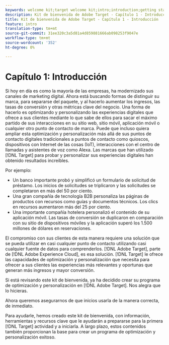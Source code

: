 ```yaml
---
keywords: welcome kit;target welcome kit;intro;introduction;getting started
description: Kit de bienvenida de Adobe Target - Capítulo 1 - Introducción
title: Kit de bienvenida de Adobe Target - Capítulo 1 - Introducción
feature: intro
translation-type: tm+mt
source-git-commit: 31ee320c3a5d81a4d859881666ab098253f9047e
workflow-type: tm+mt
source-wordcount: '352'
ht-degree: 0%

---
```



# Capítulo 1: Introducción

Si hoy en día es como la mayoría de las empresas, ha modernizado sus canales de marketing digital. Ahora está buscando formas de distinguir su marca, para separarse del paquete, y al hacerlo aumentar los ingresos, las tasas de conversión y otras métricas clave del negocio. Una forma de hacerlo es optimizando y personalizando las experiencias digitales que ofrece a sus clientes mediante lo que sabe de ellos para sacar el máximo partido de sus interacciones en su sitio web, sitio móvil, aplicación móvil o cualquier otro punto de contacto de marca. Puede que incluso quiera ampliar esta optimización y personalización más allá de sus puntos de contacto digitales tradicionales a puntos de contacto como quioscos, dispositivos con Internet de las cosas (IoT), interacciones con el centro de llamadas y asistentes de voz como Alexa. Las marcas que han utilizado [!DNL Target] para probar y personalizar sus experiencias digitales han obtenido resultados increíbles.

Por ejemplo:

* Un banco importante probó y simplificó un formulario de solicitud de préstamo. Los inicios de solicitudes se triplicaron y las solicitudes se completaron en más del 50 por ciento.
* Una gran compañía de tecnología B2B personaliza las páginas de productos con recursos como guías y documentos técnicos. Los clics en recursos aumentaron más del 25 por ciento.
* Una importante compañía hotelera personalizó el contenido de su aplicación móvil. Las tasas de conversión se duplicaron en comparación con su sitio de dispositivos móviles y la aplicación superó los 1.500 millones de dólares en reservaciones.

El compromiso con sus clientes de esta manera requiere una solución que se pueda utilizar en casi cualquier punto de contacto utilizando casi cualquier fuente de datos para comprenderlos. [!DNL Adobe Target], parte de [!DNL Adobe Experience Cloud], es esa solución. [!DNL Target] le ofrece las capacidades de optimización y personalización que necesita para ofrecer a sus clientes las experiencias más relevantes y oportunas que generan más ingresos y mayor conversión.

Si está revisando este kit de bienvenida, ya ha decidido crear su programa de optimización y personalización en [!DNL Adobe Target]. Nos alegra que lo hicieras.

Ahora queremos asegurarnos de que inicios usarla de la manera correcta, de inmediato.

Para ayudarle, hemos creado este kit de bienvenida, con información, herramientas y recursos clave que le ayudarán a prepararse para la primera [!DNL Target] actividad y a iniciarla. A largo plazo, estos contenidos también proporcionan la base para crear un programa de optimización y personalización exitoso.

